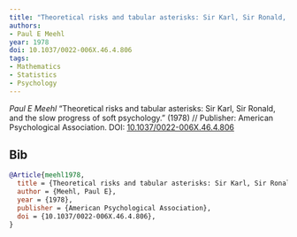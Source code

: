 ```yaml
---
title: "Theoretical risks and tabular asterisks: Sir Karl, Sir Ronald, and the slow progress of soft psychology."
authors:
- Paul E Meehl
year: 1978
doi: 10.1037/0022-006X.46.4.806
tags:
- Mathematics
- Statistics
- Psychology
---
```


<i>Paul E Meehl</i> <span title="">“Theoretical risks and tabular asterisks: Sir Karl, Sir Ronald, and the slow progress of soft psychology.”</span> (1978) // Publisher: American Psychological Association. DOI:&nbsp;<a href='https://doi.org/10.1037/0022-006X.46.4.806'>10.1037/0022-006X.46.4.806</a>

## Bib

```bib
@Article{meehl1978,
  title = {Theoretical risks and tabular asterisks: Sir Karl, Sir Ronald, and the slow progress of soft psychology.},
  author = {Meehl, Paul E},
  year = {1978},
  publisher = {American Psychological Association},
  doi = {10.1037/0022-006X.46.4.806},
}
```
